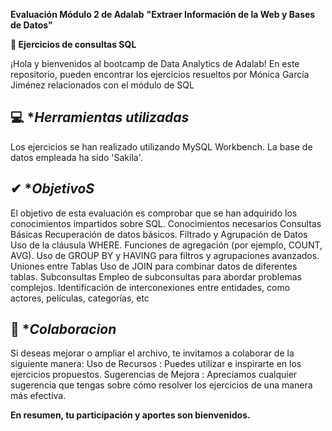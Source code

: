 **Evaluación Módulo 2 de Adalab**
**"Extraer Información de la Web y Bases de Datos"**

**🌟 Ejercicios de consultas SQL**

¡Hola y bienvenidos al bootcamp de Data Analytics de Adalab! 
En este repositorio, pueden encontrar los ejercicios resueltos por Mónica García Jiménez relacionados con el módulo de SQL
## 💻 **Herramientas utilizadas*

Los ejercicios se han realizado utilizando MySQL Workbench. 
La base de datos empleada ha sido 'Sakila'.

## ✔ **ObjetivoS*

El objetivo de esta evaluación es comprobar que se han adquirido los conocimientos impartidos sobre SQL.
Conocimientos necesarios
Consultas Básicas
Recuperación de datos básicos.
Filtrado y Agrupación de Datos
Uso de la cláusula WHERE.
Funciones de agregación (por ejemplo, COUNT, AVG).
Uso de GROUP BY y HAVING para filtros y agrupaciones avanzados.
Uniones entre Tablas
Uso de JOIN para combinar datos de diferentes tablas.
Subconsultas
Empleo de subconsultas para abordar problemas complejos. 
Identificación de interconexiones entre entidades, como actores, películas, categorías, etc

## 💭 **Colaboracion*

Si deseas mejorar o ampliar el archivo, te invitamos a colaborar de la siguiente manera:
Uso de Recursos : Puedes utilizar e inspirarte en los ejercicios propuestos.
Sugerencias de Mejora : Apreciamos cualquier sugerencia que tengas sobre cómo resolver los ejercicios de una manera más efectiva.

**En resumen, tu participación y aportes son bienvenidos.**
